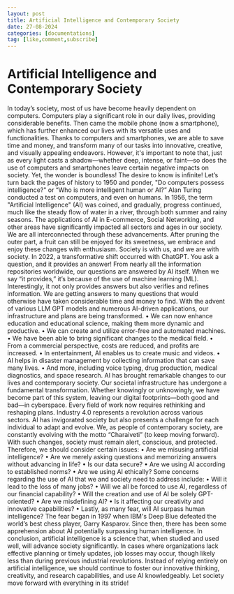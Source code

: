 ```yaml
---
layout: post
title: Artificial Intelligence and Contemporary Society
date: 27-08-2024
categories: [documentations]
tag: [like,comment,subscribe]
---
```



# Artificial Intelligence and Contemporary Society

In today’s society, most of us have become heavily dependent on computers. Computers play a significant role in our daily lives, providing considerable benefits. Then came the mobile phone (now a smartphone), which has further enhanced our lives with its versatile uses and functionalities. Thanks to computers and smartphones, we are able to save time and money, and transform many of our tasks into innovative, creative, and visually appealing endeavors.
However, it's important to note that, just as every light casts a shadow—whether deep, intense, or faint—so does the use of computers and smartphones leave certain negative impacts on society.
Yet, the wonder is boundless! The desire to know is infinite!
Let’s turn back the pages of history to 1950 and ponder, "Do computers possess intelligence?"  or “Who is more intelligent human or AI?”
Alan Turing conducted a test on computers, and even on humans.
In 1956, the term "Artificial Intelligence" (AI) was coined, and gradually, progress continued, much like the steady flow of water in a river, through both summer and rainy seasons.
The applications of AI in E-commerce, Social Networking, and other areas have significantly impacted all sectors and ages in our society. We are all interconnected through these advancements. After pruning the outer part, a fruit can still be enjoyed for its sweetness, we embrace and enjoy these changes with enthusiasm. Society is with us, and we are with society.
In 2022, a transformative shift occurred with ChatGPT. You ask a question, and it provides an answer! From nearly all the information repositories worldwide, our questions are answered by AI itself.
When we say “it provides,” it’s because of the use of machine learning (ML). Interestingly, it not only provides answers but also verifies and refines information. We are getting answers to many questions that would otherwise have taken considerable time and money to find. With the advent of various LLM GPT models and numerous AI-driven applications, our infrastructure and plans are being transformed.
•	We can now enhance education and educational science, making them more dynamic and productive.
•	We can create and utilize error-free and automated machines.
•	We have been able to bring significant changes to the medical field.
•	From a commercial perspective, costs are reduced, and profits are increased.
•	In entertainment, AI enables us to create music and videos.
•	AI helps in disaster management by collecting information that can save many lives.
•	And more, including voice typing, drug production, medical diagnostics, and space research.
AI has brought remarkable changes to our lives and contemporary society. Our societal infrastructure has undergone a fundamental transformation. Whether knowingly or unknowingly, we have become part of this system, leaving our digital footprints—both good and bad—in cyberspace. Every field of work now requires rethinking and reshaping plans. Industry 4.0 represents a revolution across various sectors.
AI has invigorated society but also presents a challenge for each individual to adapt and evolve. We, as people of contemporary society, are constantly evolving with the motto “Charaiveti” (to keep moving forward). 
With such changes, society must remain alert, conscious, and protected. Therefore, we should consider certain issues:
•	Are we misusing artificial intelligence?
•	Are we merely asking questions and memorizing answers without advancing in life?
•	Is our data secure?
•	Are we using AI according to established norms?
•	Are we using AI ethically?
Some concerns regarding the use of AI that we and society need to address include:
•	Will it lead to the loss of many jobs?
•	Will we all be forced to use AI, regardless of our financial capability?
•	Will the creation and use of AI be solely GPT-oriented?
•	Are we misdefining AI?
•	Is it affecting our creativity and innovative capabilities?
•	Lastly, as many fear, will AI surpass human intelligence? The fear began in 1997 when IBM's Deep Blue defeated the world’s best chess player, Garry Kasparov. Since then, there has been some apprehension about AI potentially surpassing human intelligence.
In conclusion, artificial intelligence is a science that, when studied and used well, will advance society significantly. In cases where organizations lack effective planning or timely updates, job losses may occur, though likely less than during previous industrial revolutions.
Instead of relying entirely on artificial intelligence, we should continue to foster our innovative thinking, creativity, and research capabilities, and use AI knowledgeably. Let society move forward with everything in its stride!

